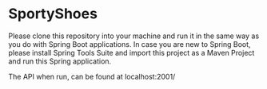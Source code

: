 # SportyShoes
Please clone this repository into your machine and run it in the same way as you do with Spring Boot applications.
In case you are new to Spring Boot, please install Spring Tools Suite and import this project as a Maven Project and run this Spring application.

The API when run, can be found at localhost:2001/

